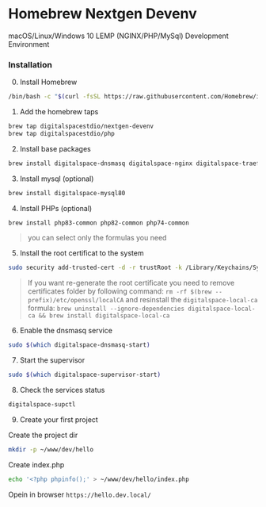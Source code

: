 # Homebrew Nextgen Devenv
macOS/Linux/Windows 10 LEMP (NGINX/PHP/MySql) Development Environment



### Installation
0. Install Homebrew
```bash
/bin/bash -c "$(curl -fsSL https://raw.githubusercontent.com/Homebrew/install/HEAD/install.sh)"
```

1. Add the homebrew taps
```bash
brew tap digitalspacestdio/nextgen-devenv
brew tap digitalspacestdio/php
```


2. Install base packages
```bash
brew install digitalspace-dnsmasq digitalspace-nginx digitalspace-traefik digitalspace-supervisor
```
3. Install mysql (optional)
```bash
brew install digitalspace-mysql80
```
4. Install PHPs (optional)
```bash
brew install php83-common php82-common php74-common
```
> you can select only the formulas you need

5. Install the root certificat to the system
```bash
sudo security add-trusted-cert -d -r trustRoot -k /Library/Keychains/System.keychain $(brew --prefix)/etc/openssl/localCa/root_ca.crt
```
> If you want re-generate the root certificate you need to remove certificates folder by following command: `rm -rf $(brew --prefix)/etc/openssl/localCA`
> and resinstall the `digitalspace-local-ca` formula: `brew uninstall --ignore-dependencies digitalspace-local-ca && brew install digitalspace-local-ca`

6. Enable the dnsmasq service
```bash
sudo $(which digitalspace-dnsmasq-start)
```

7. Start the supervisor
```bash
sudo $(which digitalspace-supervisor-start)
```

8. Check the services status
```bash
digitalspace-supctl
```
9. Create your first project

Create the project dir
```bash
mkdir -p ~/www/dev/hello
```

Create index.php
```bash
echo '<?php phpinfo();' > ~/www/dev/hello/index.php
```

Opein in browser `https://hello.dev.local/`

